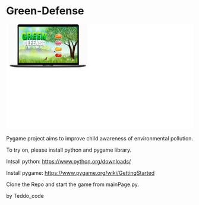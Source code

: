 ﻿# Green-Defense
 ![](img/greeen%20defense.png)
 
Pygame project aims to improve child awareness of environmental pollution.

To try on, please install python and pygame library. 

Intsall python: https://www.python.org/downloads/ 

Install pygame: https://www.pygame.org/wiki/GettingStarted

Clone the Repo and start the game from mainPage.py. 

by Teddo_code
